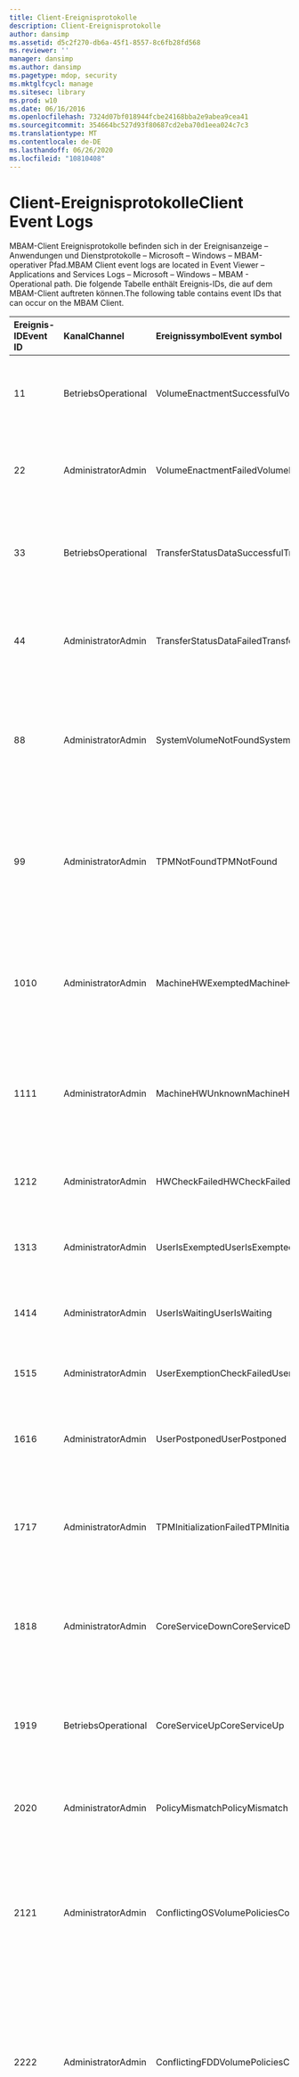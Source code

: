 ```yaml
---
title: Client-Ereignisprotokolle
description: Client-Ereignisprotokolle
author: dansimp
ms.assetid: d5c2f270-db6a-45f1-8557-8c6fb28fd568
ms.reviewer: ''
manager: dansimp
ms.author: dansimp
ms.pagetype: mdop, security
ms.mktglfcycl: manage
ms.sitesec: library
ms.prod: w10
ms.date: 06/16/2016
ms.openlocfilehash: 7324d07bf018944fcbe24168bba2e9abea9cea41
ms.sourcegitcommit: 354664bc527d93f80687cd2eba70d1eea024c7c3
ms.translationtype: MT
ms.contentlocale: de-DE
ms.lasthandoff: 06/26/2020
ms.locfileid: "10810408"
---
```

# <span data-ttu-id="1cf24-103">Client-Ereignisprotokolle</span><span class="sxs-lookup"><span data-stu-id="1cf24-103">Client Event Logs</span></span>

<span data-ttu-id="1cf24-104">MBAM-Client Ereignisprotokolle befinden sich in der Ereignisanzeige – Anwendungen und Dienstprotokolle – Microsoft – Windows – MBAM-operativer Pfad.</span><span class="sxs-lookup"><span data-stu-id="1cf24-104">MBAM Client event logs are located in Event Viewer – Applications and Services Logs – Microsoft – Windows – MBAM - Operational path.</span></span>
<span data-ttu-id="1cf24-105">Die folgende Tabelle enthält Ereignis-IDs, die auf dem MBAM-Client auftreten können.</span><span class="sxs-lookup"><span data-stu-id="1cf24-105">The following table contains event IDs that can occur on the MBAM Client.</span></span>

<table>
<colgroup>
<col width="25%" />
<col width="25%" />
<col width="25%" />
<col width="25%" />
</colgroup>
<thead>
<tr class="header">
<th align="left"><span data-ttu-id="1cf24-106">Ereignis-ID</span><span class="sxs-lookup"><span data-stu-id="1cf24-106">Event ID</span></span></th>
<th align="left"><span data-ttu-id="1cf24-107">Kanal</span><span class="sxs-lookup"><span data-stu-id="1cf24-107">Channel</span></span></th>
<th align="left"><span data-ttu-id="1cf24-108">Ereignissymbol</span><span class="sxs-lookup"><span data-stu-id="1cf24-108">Event symbol</span></span></th>
<th align="left"><span data-ttu-id="1cf24-109">Meldung</span><span class="sxs-lookup"><span data-stu-id="1cf24-109">Message</span></span></th>
</tr>
</thead>
<tbody>
<tr class="odd">
<td align="left"><p><span data-ttu-id="1cf24-110">1</span><span class="sxs-lookup"><span data-stu-id="1cf24-110">1</span></span></p></td>
<td align="left"><p><span data-ttu-id="1cf24-111">Betriebs</span><span class="sxs-lookup"><span data-stu-id="1cf24-111">Operational</span></span></p></td>
<td align="left"><p><span data-ttu-id="1cf24-112">VolumeEnactmentSuccessful</span><span class="sxs-lookup"><span data-stu-id="1cf24-112">VolumeEnactmentSuccessful</span></span></p></td>
<td align="left"><p><span data-ttu-id="1cf24-113">Die MBAM-Richtlinien wurden erfolgreich angewendet.</span><span class="sxs-lookup"><span data-stu-id="1cf24-113">The MBAM policies were applied successfully.</span></span></p></td>
</tr>
<tr class="even">
<td align="left"><p><span data-ttu-id="1cf24-114">2</span><span class="sxs-lookup"><span data-stu-id="1cf24-114">2</span></span></p></td>
<td align="left"><p><span data-ttu-id="1cf24-115">Administrator</span><span class="sxs-lookup"><span data-stu-id="1cf24-115">Admin</span></span></p></td>
<td align="left"><p><span data-ttu-id="1cf24-116">VolumeEnactmentFailed</span><span class="sxs-lookup"><span data-stu-id="1cf24-116">VolumeEnactmentFailed</span></span></p></td>
<td align="left"><p><span data-ttu-id="1cf24-117">Beim Anwenden von MBAM-Richtlinien ist ein Fehler aufgetreten.</span><span class="sxs-lookup"><span data-stu-id="1cf24-117">An error occurred while applying MBAM policies.</span></span></p></td>
</tr>
<tr class="odd">
<td align="left"><p><span data-ttu-id="1cf24-118">3</span><span class="sxs-lookup"><span data-stu-id="1cf24-118">3</span></span></p></td>
<td align="left"><p><span data-ttu-id="1cf24-119">Betriebs</span><span class="sxs-lookup"><span data-stu-id="1cf24-119">Operational</span></span></p></td>
<td align="left"><p><span data-ttu-id="1cf24-120">TransferStatusDataSuccessful</span><span class="sxs-lookup"><span data-stu-id="1cf24-120">TransferStatusDataSuccessful</span></span></p></td>
<td align="left"><p><span data-ttu-id="1cf24-121">Die Daten für den Verschlüsselungsstatus wurden erfolgreich gesendet.</span><span class="sxs-lookup"><span data-stu-id="1cf24-121">The encryption status data was sent successfully.</span></span></p></td>
</tr>
<tr class="even">
<td align="left"><p><span data-ttu-id="1cf24-122">4</span><span class="sxs-lookup"><span data-stu-id="1cf24-122">4</span></span></p></td>
<td align="left"><p><span data-ttu-id="1cf24-123">Administrator</span><span class="sxs-lookup"><span data-stu-id="1cf24-123">Admin</span></span></p></td>
<td align="left"><p><span data-ttu-id="1cf24-124">TransferStatusDataFailed</span><span class="sxs-lookup"><span data-stu-id="1cf24-124">TransferStatusDataFailed</span></span></p></td>
<td align="left"><p><span data-ttu-id="1cf24-125">Beim Senden von Verschlüsselungsstatus Daten ist ein Fehler aufgetreten.</span><span class="sxs-lookup"><span data-stu-id="1cf24-125">An error occurred while sending encryption status data.</span></span></p></td>
</tr>
<tr class="odd">
<td align="left"><p><span data-ttu-id="1cf24-126">8</span><span class="sxs-lookup"><span data-stu-id="1cf24-126">8</span></span></p></td>
<td align="left"><p><span data-ttu-id="1cf24-127">Administrator</span><span class="sxs-lookup"><span data-stu-id="1cf24-127">Admin</span></span></p></td>
<td align="left"><p><span data-ttu-id="1cf24-128">SystemVolumeNotFound</span><span class="sxs-lookup"><span data-stu-id="1cf24-128">SystemVolumeNotFound</span></span></p></td>
<td align="left"><p><span data-ttu-id="1cf24-129">Das System Volume fehlt.</span><span class="sxs-lookup"><span data-stu-id="1cf24-129">The system volume is missing.</span></span> <span data-ttu-id="1cf24-130">Systemvolume ist erforderlich, um das Betriebssystemlaufwerk zu verschlüsseln.</span><span class="sxs-lookup"><span data-stu-id="1cf24-130">SystemVolume is needed to encrypt the operating system drive.</span></span></p></td>
</tr>
<tr class="even">
<td align="left"><p><span data-ttu-id="1cf24-131">9</span><span class="sxs-lookup"><span data-stu-id="1cf24-131">9</span></span></p></td>
<td align="left"><p><span data-ttu-id="1cf24-132">Administrator</span><span class="sxs-lookup"><span data-stu-id="1cf24-132">Admin</span></span></p></td>
<td align="left"><p><span data-ttu-id="1cf24-133">TPMNotFound</span><span class="sxs-lookup"><span data-stu-id="1cf24-133">TPMNotFound</span></span></p></td>
<td align="left"><p><span data-ttu-id="1cf24-134">Die TPM-Hardware fehlt.</span><span class="sxs-lookup"><span data-stu-id="1cf24-134">The TPM hardware is missing.</span></span> <span data-ttu-id="1cf24-135">Zum Verschlüsseln des Betriebssystemlaufwerks mit jeder TPM-Schutzkomponente ist TPM erforderlich.</span><span class="sxs-lookup"><span data-stu-id="1cf24-135">TPM is needed to encrypt the operating system drive with any TPM protector.</span></span></p></td>
</tr>
<tr class="odd">
<td align="left"><p><span data-ttu-id="1cf24-136">10</span><span class="sxs-lookup"><span data-stu-id="1cf24-136">10</span></span></p></td>
<td align="left"><p><span data-ttu-id="1cf24-137">Administrator</span><span class="sxs-lookup"><span data-stu-id="1cf24-137">Admin</span></span></p></td>
<td align="left"><p><span data-ttu-id="1cf24-138">MachineHWExempted</span><span class="sxs-lookup"><span data-stu-id="1cf24-138">MachineHWExempted</span></span></p></td>
<td align="left"><p><span data-ttu-id="1cf24-139">Der Computer ist von der Verschlüsselung ausgenommen.</span><span class="sxs-lookup"><span data-stu-id="1cf24-139">The computer is exempted from Encryption.</span></span> <span data-ttu-id="1cf24-140">Hardwarestatus des Computers: ausgenommen</span><span class="sxs-lookup"><span data-stu-id="1cf24-140">Machine’s hardware status: Exempted</span></span></p></td>
</tr>
<tr class="even">
<td align="left"><p><span data-ttu-id="1cf24-141">11</span><span class="sxs-lookup"><span data-stu-id="1cf24-141">11</span></span></p></td>
<td align="left"><p><span data-ttu-id="1cf24-142">Administrator</span><span class="sxs-lookup"><span data-stu-id="1cf24-142">Admin</span></span></p></td>
<td align="left"><p><span data-ttu-id="1cf24-143">MachineHWUnknown</span><span class="sxs-lookup"><span data-stu-id="1cf24-143">MachineHWUnknown</span></span></p></td>
<td align="left"><p><span data-ttu-id="1cf24-144">Der Computer ist von der Verschlüsselung ausgenommen.</span><span class="sxs-lookup"><span data-stu-id="1cf24-144">The computer is exempted from encryption.</span></span> <span data-ttu-id="1cf24-145">Hardwarestatus des Computers: unbekannt</span><span class="sxs-lookup"><span data-stu-id="1cf24-145">Machine’s hardware status: Unknown</span></span></p></td>
</tr>
<tr class="odd">
<td align="left"><p><span data-ttu-id="1cf24-146">12</span><span class="sxs-lookup"><span data-stu-id="1cf24-146">12</span></span></p></td>
<td align="left"><p><span data-ttu-id="1cf24-147">Administrator</span><span class="sxs-lookup"><span data-stu-id="1cf24-147">Admin</span></span></p></td>
<td align="left"><p><span data-ttu-id="1cf24-148">HWCheckFailed</span><span class="sxs-lookup"><span data-stu-id="1cf24-148">HWCheckFailed</span></span></p></td>
<td align="left"><p><span data-ttu-id="1cf24-149">Fehler bei der Hardware Befreiungs Prüfung.</span><span class="sxs-lookup"><span data-stu-id="1cf24-149">Hardware exemption check failed.</span></span></p></td>
</tr>
<tr class="even">
<td align="left"><p><span data-ttu-id="1cf24-150">13</span><span class="sxs-lookup"><span data-stu-id="1cf24-150">13</span></span></p></td>
<td align="left"><p><span data-ttu-id="1cf24-151">Administrator</span><span class="sxs-lookup"><span data-stu-id="1cf24-151">Admin</span></span></p></td>
<td align="left"><p><span data-ttu-id="1cf24-152">UserIsExempted</span><span class="sxs-lookup"><span data-stu-id="1cf24-152">UserIsExempted</span></span></p></td>
<td align="left"><p><span data-ttu-id="1cf24-153">Der Benutzer ist von der Verschlüsselung ausgenommen.</span><span class="sxs-lookup"><span data-stu-id="1cf24-153">The user is exempt from encryption.</span></span></p></td>
</tr>
<tr class="odd">
<td align="left"><p><span data-ttu-id="1cf24-154">14</span><span class="sxs-lookup"><span data-stu-id="1cf24-154">14</span></span></p></td>
<td align="left"><p><span data-ttu-id="1cf24-155">Administrator</span><span class="sxs-lookup"><span data-stu-id="1cf24-155">Admin</span></span></p></td>
<td align="left"><p><span data-ttu-id="1cf24-156">UserIsWaiting</span><span class="sxs-lookup"><span data-stu-id="1cf24-156">UserIsWaiting</span></span></p></td>
<td align="left"><p><span data-ttu-id="1cf24-157">Der Benutzer hat eine Ausnahme beantragt.</span><span class="sxs-lookup"><span data-stu-id="1cf24-157">The user requested an exemption.</span></span></p></td>
</tr>
<tr class="even">
<td align="left"><p><span data-ttu-id="1cf24-158">15</span><span class="sxs-lookup"><span data-stu-id="1cf24-158">15</span></span></p></td>
<td align="left"><p><span data-ttu-id="1cf24-159">Administrator</span><span class="sxs-lookup"><span data-stu-id="1cf24-159">Admin</span></span></p></td>
<td align="left"><p><span data-ttu-id="1cf24-160">UserExemptionCheckFailed</span><span class="sxs-lookup"><span data-stu-id="1cf24-160">UserExemptionCheckFailed</span></span></p></td>
<td align="left"><p><span data-ttu-id="1cf24-161">Fehler bei der Benutzer Befreiungs Prüfung.</span><span class="sxs-lookup"><span data-stu-id="1cf24-161">User exemption check failed.</span></span></p></td>
</tr>
<tr class="odd">
<td align="left"><p><span data-ttu-id="1cf24-162">16</span><span class="sxs-lookup"><span data-stu-id="1cf24-162">16</span></span></p></td>
<td align="left"><p><span data-ttu-id="1cf24-163">Administrator</span><span class="sxs-lookup"><span data-stu-id="1cf24-163">Admin</span></span></p></td>
<td align="left"><p><span data-ttu-id="1cf24-164">UserPostponed</span><span class="sxs-lookup"><span data-stu-id="1cf24-164">UserPostponed</span></span></p></td>
<td align="left"><p><span data-ttu-id="1cf24-165">Der Benutzer hat den Verschlüsselungsprozess verschoben.</span><span class="sxs-lookup"><span data-stu-id="1cf24-165">The user postponed the encryption process.</span></span></p></td>
</tr>
<tr class="even">
<td align="left"><p><span data-ttu-id="1cf24-166">17</span><span class="sxs-lookup"><span data-stu-id="1cf24-166">17</span></span></p></td>
<td align="left"><p><span data-ttu-id="1cf24-167">Administrator</span><span class="sxs-lookup"><span data-stu-id="1cf24-167">Admin</span></span></p></td>
<td align="left"><p><span data-ttu-id="1cf24-168">TPMInitializationFailed</span><span class="sxs-lookup"><span data-stu-id="1cf24-168">TPMInitializationFailed</span></span></p></td>
<td align="left"><p><span data-ttu-id="1cf24-169">Fehler bei der TPM-Initialisierung.</span><span class="sxs-lookup"><span data-stu-id="1cf24-169">TPM initialization failed.</span></span> <span data-ttu-id="1cf24-170">Der Benutzer hat die BIOS-Änderungen abgelehnt.</span><span class="sxs-lookup"><span data-stu-id="1cf24-170">The user rejected the BIOS changes.</span></span></p></td>
</tr>
<tr class="odd">
<td align="left"><p><span data-ttu-id="1cf24-171">18</span><span class="sxs-lookup"><span data-stu-id="1cf24-171">18</span></span></p></td>
<td align="left"><p><span data-ttu-id="1cf24-172">Administrator</span><span class="sxs-lookup"><span data-stu-id="1cf24-172">Admin</span></span></p></td>
<td align="left"><p><span data-ttu-id="1cf24-173">CoreServiceDown</span><span class="sxs-lookup"><span data-stu-id="1cf24-173">CoreServiceDown</span></span></p></td>
<td align="left"><p><span data-ttu-id="1cf24-174">Es konnte keine Verbindung mit dem MBAM-Wiederherstellungs-und-Hardware Dienst hergestellt werden.</span><span class="sxs-lookup"><span data-stu-id="1cf24-174">Unable to connect to the MBAM Recovery and Hardware service.</span></span></p></td>
</tr>
<tr class="even">
<td align="left"><p><span data-ttu-id="1cf24-175">19</span><span class="sxs-lookup"><span data-stu-id="1cf24-175">19</span></span></p></td>
<td align="left"><p><span data-ttu-id="1cf24-176">Betriebs</span><span class="sxs-lookup"><span data-stu-id="1cf24-176">Operational</span></span></p></td>
<td align="left"><p><span data-ttu-id="1cf24-177">CoreServiceUp</span><span class="sxs-lookup"><span data-stu-id="1cf24-177">CoreServiceUp</span></span></p></td>
<td align="left"><p><span data-ttu-id="1cf24-178">Erfolgreich mit dem MBAM-Wiederherstellungs-und-Hardware Dienst verbunden.</span><span class="sxs-lookup"><span data-stu-id="1cf24-178">Successfully connected to the MBAM Recovery and Hardware service.</span></span></p></td>
</tr>
<tr class="odd">
<td align="left"><p><span data-ttu-id="1cf24-179">20</span><span class="sxs-lookup"><span data-stu-id="1cf24-179">20</span></span></p></td>
<td align="left"><p><span data-ttu-id="1cf24-180">Administrator</span><span class="sxs-lookup"><span data-stu-id="1cf24-180">Admin</span></span></p></td>
<td align="left"><p><span data-ttu-id="1cf24-181">PolicyMismatch</span><span class="sxs-lookup"><span data-stu-id="1cf24-181">PolicyMismatch</span></span></p></td>
<td align="left"><p><span data-ttu-id="1cf24-182">Die MBAM-Richtlinie ist in Konflikt oder fehlerhaft.</span><span class="sxs-lookup"><span data-stu-id="1cf24-182">The MBAM policy is in conflict or corrupt.</span></span></p></td>
</tr>
<tr class="even">
<td align="left"><p><span data-ttu-id="1cf24-183">21</span><span class="sxs-lookup"><span data-stu-id="1cf24-183">21</span></span></p></td>
<td align="left"><p><span data-ttu-id="1cf24-184">Administrator</span><span class="sxs-lookup"><span data-stu-id="1cf24-184">Admin</span></span></p></td>
<td align="left"><p><span data-ttu-id="1cf24-185">ConflictingOSVolumePolicies</span><span class="sxs-lookup"><span data-stu-id="1cf24-185">ConflictingOSVolumePolicies</span></span></p></td>
<td align="left"><p><span data-ttu-id="1cf24-186">Erkannte System-Volume-Verschlüsselungsrichtlinien Konflikte.</span><span class="sxs-lookup"><span data-stu-id="1cf24-186">Detected OS volume encryption policies conflict.</span></span> <span data-ttu-id="1cf24-187">Überprüfen Sie die BitLocker-und MBAM-Richtlinien in Bezug auf Betriebssystemlaufwerks Schutz.</span><span class="sxs-lookup"><span data-stu-id="1cf24-187">Check BitLocker and MBAM policies related to OS drive protectors.</span></span></p></td>
</tr>
<tr class="odd">
<td align="left"><p><span data-ttu-id="1cf24-188">22</span><span class="sxs-lookup"><span data-stu-id="1cf24-188">22</span></span></p></td>
<td align="left"><p><span data-ttu-id="1cf24-189">Administrator</span><span class="sxs-lookup"><span data-stu-id="1cf24-189">Admin</span></span></p></td>
<td align="left"><p><span data-ttu-id="1cf24-190">ConflictingFDDVolumePolicies</span><span class="sxs-lookup"><span data-stu-id="1cf24-190">ConflictingFDDVolumePolicies</span></span></p></td>
<td align="left"><p><span data-ttu-id="1cf24-191">Die Datenträger-Verschlüsselungsrichtlinien für festgelegte Daten sind Konflikt.</span><span class="sxs-lookup"><span data-stu-id="1cf24-191">Detected Fixed Data Drive volume encryption policies conflict.</span></span> <span data-ttu-id="1cf24-192">Überprüfen Sie die BitLocker-und MBAM-Richtlinien für Diskettenlaufwerks Schutz.</span><span class="sxs-lookup"><span data-stu-id="1cf24-192">Check BitLocker and MBAM policies related to FDD drive protectors.</span></span></p></td>
</tr>
<tr class="even">
<td align="left"><p><span data-ttu-id="1cf24-193">27</span><span class="sxs-lookup"><span data-stu-id="1cf24-193">27</span></span></p></td>
<td align="left"><p><span data-ttu-id="1cf24-194">Administrator</span><span class="sxs-lookup"><span data-stu-id="1cf24-194">Admin</span></span></p></td>
<td align="left"><p><span data-ttu-id="1cf24-195">EncryptionFailedNoDra</span><span class="sxs-lookup"><span data-stu-id="1cf24-195">EncryptionFailedNoDra</span></span></p></td>
<td align="left"><p><span data-ttu-id="1cf24-196">Beim Verschlüsseln ist ein Fehler aufgetreten.</span><span class="sxs-lookup"><span data-stu-id="1cf24-196">An error occurred while encrypting.</span></span> <span data-ttu-id="1cf24-197">Eine DRA-Beschützer (Data Recovery Agent) ist im FIPS-Modus für Pre-Windows 8,1-Computer erforderlich.</span><span class="sxs-lookup"><span data-stu-id="1cf24-197">A Data Recovery Agent (DRA) protector is required in FIPS mode for pre-Windows 8.1 machines.</span></span></p></td>
</tr>
<tr class="odd">
<td align="left"><p><span data-ttu-id="1cf24-198">28</span><span class="sxs-lookup"><span data-stu-id="1cf24-198">28</span></span></p></td>
<td align="left"><p><span data-ttu-id="1cf24-199">Betriebs</span><span class="sxs-lookup"><span data-stu-id="1cf24-199">Operational</span></span></p></td>
<td align="left"><p><span data-ttu-id="1cf24-200">TpmOwnerAuthEscrowed</span><span class="sxs-lookup"><span data-stu-id="1cf24-200">TpmOwnerAuthEscrowed</span></span></p></td>
<td align="left"><p><span data-ttu-id="1cf24-201">Das TPM-OwnerAuth wurde gesperrt.</span><span class="sxs-lookup"><span data-stu-id="1cf24-201">The TPM OwnerAuth has been escrowed.</span></span></p></td>
</tr>
<tr class="even">
<td align="left"><p><span data-ttu-id="1cf24-202">29</span><span class="sxs-lookup"><span data-stu-id="1cf24-202">29</span></span></p></td>
<td align="left"><p><span data-ttu-id="1cf24-203">Betriebs</span><span class="sxs-lookup"><span data-stu-id="1cf24-203">Operational</span></span></p></td>
<td align="left"><p><span data-ttu-id="1cf24-204">RecoveryKeyEscrowed</span><span class="sxs-lookup"><span data-stu-id="1cf24-204">RecoveryKeyEscrowed</span></span></p></td>
<td align="left"><p><span data-ttu-id="1cf24-205">Der BitLocker-Wiederherstellungsschlüssel für das Volume wurde gesperrt.</span><span class="sxs-lookup"><span data-stu-id="1cf24-205">The BitLocker recovery key for the volume has been escrowed.</span></span></p></td>
</tr>
<tr class="odd">
<td align="left"><p><span data-ttu-id="1cf24-206">30</span><span class="sxs-lookup"><span data-stu-id="1cf24-206">30</span></span></p></td>
<td align="left"><p><span data-ttu-id="1cf24-207">Betriebs</span><span class="sxs-lookup"><span data-stu-id="1cf24-207">Operational</span></span></p></td>
<td align="left"><p><span data-ttu-id="1cf24-208">RecoveryKeyReset</span><span class="sxs-lookup"><span data-stu-id="1cf24-208">RecoveryKeyReset</span></span></p></td>
<td align="left"><p><span data-ttu-id="1cf24-209">Der BitLocker-Wiederherstellungsschlüssel für das Volume wurde aktualisiert.</span><span class="sxs-lookup"><span data-stu-id="1cf24-209">The BitLocker recovery key for the volume has been updated.</span></span></p></td>
</tr>
<tr class="even">
<td align="left"><p><span data-ttu-id="1cf24-210">31</span><span class="sxs-lookup"><span data-stu-id="1cf24-210">31</span></span></p></td>
<td align="left"><p><span data-ttu-id="1cf24-211">Betriebs</span><span class="sxs-lookup"><span data-stu-id="1cf24-211">Operational</span></span></p></td>
<td align="left"><p><span data-ttu-id="1cf24-212">EnforcePolicyDateSet</span><span class="sxs-lookup"><span data-stu-id="1cf24-212">EnforcePolicyDateSet</span></span></p></td>
<td align="left"><p><span data-ttu-id="1cf24-213">Das Datum der Richtlinienerzwingung <em> &lt; &gt; </em> wurde für die Lautstärke eingestellt.</span><span class="sxs-lookup"><span data-stu-id="1cf24-213">The enforce policy date, <em>&lt;date&gt;</em>, has been set for the volume</span></span></p></td>
</tr>
<tr class="odd">
<td align="left"><p><span data-ttu-id="1cf24-214">32</span><span class="sxs-lookup"><span data-stu-id="1cf24-214">32</span></span></p></td>
<td align="left"><p><span data-ttu-id="1cf24-215">Betriebs</span><span class="sxs-lookup"><span data-stu-id="1cf24-215">Operational</span></span></p></td>
<td align="left"><p><span data-ttu-id="1cf24-216">EnforcePolicyDateCleared</span><span class="sxs-lookup"><span data-stu-id="1cf24-216">EnforcePolicyDateCleared</span></span></p></td>
<td align="left"><p><span data-ttu-id="1cf24-217">Das Datum der Richtlinie erzwingen wurde <em> &lt; &gt; </em> für das Volume gelöscht.</span><span class="sxs-lookup"><span data-stu-id="1cf24-217">The enforce policy date, <em>&lt;date&gt;</em>, has been cleared for the volume.</span></span></p></td>
</tr>
<tr class="even">
<td align="left"><p><span data-ttu-id="1cf24-218">33</span><span class="sxs-lookup"><span data-stu-id="1cf24-218">33</span></span></p></td>
<td align="left"><p><span data-ttu-id="1cf24-219">Betriebs</span><span class="sxs-lookup"><span data-stu-id="1cf24-219">Operational</span></span></p></td>
<td align="left"><p><span data-ttu-id="1cf24-220">TpmLockOutResetSucceeded</span><span class="sxs-lookup"><span data-stu-id="1cf24-220">TpmLockOutResetSucceeded</span></span></p></td>
<td align="left"><p><span data-ttu-id="1cf24-221">TPM-Sperrung erfolgreich zurückgesetzt.</span><span class="sxs-lookup"><span data-stu-id="1cf24-221">Successfully reset TPM lockout.</span></span></p></td>
</tr>
<tr class="odd">
<td align="left"><p><span data-ttu-id="1cf24-222">34</span><span class="sxs-lookup"><span data-stu-id="1cf24-222">34</span></span></p></td>
<td align="left"><p><span data-ttu-id="1cf24-223">Administrator</span><span class="sxs-lookup"><span data-stu-id="1cf24-223">Admin</span></span></p></td>
<td align="left"><p><span data-ttu-id="1cf24-224">TpmLockOutResetFailed</span><span class="sxs-lookup"><span data-stu-id="1cf24-224">TpmLockOutResetFailed</span></span></p></td>
<td align="left"><p><span data-ttu-id="1cf24-225">Fehler beim Zurücksetzen der TPM-Sperrung.</span><span class="sxs-lookup"><span data-stu-id="1cf24-225">Failed to reset TPM lockout.</span></span></p></td>
</tr>
<tr class="even">
<td align="left"><p><span data-ttu-id="1cf24-226">35</span><span class="sxs-lookup"><span data-stu-id="1cf24-226">35</span></span></p></td>
<td align="left"><p><span data-ttu-id="1cf24-227">Betriebs</span><span class="sxs-lookup"><span data-stu-id="1cf24-227">Operational</span></span></p></td>
<td align="left"><p><span data-ttu-id="1cf24-228">TpmOwnerAuthRetrievalSucceeded</span><span class="sxs-lookup"><span data-stu-id="1cf24-228">TpmOwnerAuthRetrievalSucceeded</span></span></p></td>
<td align="left"><p><span data-ttu-id="1cf24-229">TPM-OwnerAuth von MBAM-Diensten erfolgreich abgerufen.</span><span class="sxs-lookup"><span data-stu-id="1cf24-229">Successfully retrieved TPM OwnerAuth from MBAM services.</span></span></p></td>
</tr>
<tr class="odd">
<td align="left"><p><span data-ttu-id="1cf24-230">36</span><span class="sxs-lookup"><span data-stu-id="1cf24-230">36</span></span></p></td>
<td align="left"><p><span data-ttu-id="1cf24-231">Administrator</span><span class="sxs-lookup"><span data-stu-id="1cf24-231">Admin</span></span></p></td>
<td align="left"><p><span data-ttu-id="1cf24-232">TpmOwnerAuthRetrievalFailed</span><span class="sxs-lookup"><span data-stu-id="1cf24-232">TpmOwnerAuthRetrievalFailed</span></span></p></td>
<td align="left"><p><span data-ttu-id="1cf24-233">Fehler beim Abrufen der TPM-OwnerAuth von MBAM-Diensten.</span><span class="sxs-lookup"><span data-stu-id="1cf24-233">Failed to retrieve TPM OwnerAuth from MBAM services.</span></span></p></td>
</tr>
<tr class="even">
<td align="left"><p><span data-ttu-id="1cf24-234">37</span><span class="sxs-lookup"><span data-stu-id="1cf24-234">37</span></span></p></td>
<td align="left"><p><span data-ttu-id="1cf24-235">Administrator</span><span class="sxs-lookup"><span data-stu-id="1cf24-235">Admin</span></span></p></td>
<td align="left"><p><span data-ttu-id="1cf24-236">WmiProviderDllSearchPathUpdateFailed</span><span class="sxs-lookup"><span data-stu-id="1cf24-236">WmiProviderDllSearchPathUpdateFailed</span></span></p></td>
<td align="left"><p><span data-ttu-id="1cf24-237">Fehler beim Aktualisieren des dll-Such Pfads für den WMI-Anbieter.</span><span class="sxs-lookup"><span data-stu-id="1cf24-237">Failed to update the DLL search path for WMI provider.</span></span></p></td>
</tr>
<tr class="odd">
<td align="left"><p><span data-ttu-id="1cf24-238">38</span><span class="sxs-lookup"><span data-stu-id="1cf24-238">38</span></span></p></td>
<td align="left"><p><span data-ttu-id="1cf24-239">Administrator</span><span class="sxs-lookup"><span data-stu-id="1cf24-239">Admin</span></span></p></td>
<td align="left"><p><span data-ttu-id="1cf24-240">TimedOutWaitingForWmiProvider</span><span class="sxs-lookup"><span data-stu-id="1cf24-240">TimedOutWaitingForWmiProvider</span></span></p></td>
<td align="left"><p><span data-ttu-id="1cf24-241">Agent-Stopp-Timeout beim Warten auf die MBAM-WMI-Anbieterinstanz.</span><span class="sxs-lookup"><span data-stu-id="1cf24-241">Agent Stopping - Timed-out waiting for MBAM WMI Provider Instance.</span></span></p></td>
</tr>
<tr class="even">
<td align="left"><p><span data-ttu-id="1cf24-242">39</span><span class="sxs-lookup"><span data-stu-id="1cf24-242">39</span></span></p></td>
<td align="left"><p><span data-ttu-id="1cf24-243">Betriebs</span><span class="sxs-lookup"><span data-stu-id="1cf24-243">Operational</span></span></p></td>
<td align="left"><p><span data-ttu-id="1cf24-244">RemovableDriveMounted</span><span class="sxs-lookup"><span data-stu-id="1cf24-244">RemovableDriveMounted</span></span></p></td>
<td align="left"><p><span data-ttu-id="1cf24-245">Das Wechsellaufwerk wurde bereitgestellt.</span><span class="sxs-lookup"><span data-stu-id="1cf24-245">Removable drive was mounted.</span></span></p></td>
</tr>
<tr class="odd">
<td align="left"><p><span data-ttu-id="1cf24-246">40</span><span class="sxs-lookup"><span data-stu-id="1cf24-246">40</span></span></p></td>
<td align="left"><p><span data-ttu-id="1cf24-247">Betriebs</span><span class="sxs-lookup"><span data-stu-id="1cf24-247">Operational</span></span></p></td>
<td align="left"><p><span data-ttu-id="1cf24-248">RemovableDriveDismounted</span><span class="sxs-lookup"><span data-stu-id="1cf24-248">RemovableDriveDismounted</span></span></p></td>
<td align="left"><p><span data-ttu-id="1cf24-249">Das Wechsellaufwerk wurde nicht bereitgestellt.</span><span class="sxs-lookup"><span data-stu-id="1cf24-249">Removable drive was unmounted.</span></span></p></td>
</tr>
<tr class="even">
<td align="left"><p><span data-ttu-id="1cf24-250">41</span><span class="sxs-lookup"><span data-stu-id="1cf24-250">41</span></span></p></td>
<td align="left"><p><span data-ttu-id="1cf24-251">Betriebs</span><span class="sxs-lookup"><span data-stu-id="1cf24-251">Operational</span></span></p></td>
<td align="left"><p><span data-ttu-id="1cf24-252">FailedToEnactEndpointUnreachable</span><span class="sxs-lookup"><span data-stu-id="1cf24-252">FailedToEnactEndpointUnreachable</span></span></p></td>
<td align="left"><p><span data-ttu-id="1cf24-253">Beim Herstellen einer Verbindung mit dem MBAM-Wiederherstellungs-und-Hardware Dienst wurde verhindert, dass MBAM-Richtlinien erfolgreich auf das Volume angewendet wurden.</span><span class="sxs-lookup"><span data-stu-id="1cf24-253">Failure to connect to the MBAM Recovery and Hardware service prevented MBAM policies from being applied successfully to the volume.</span></span></p></td>
</tr>
<tr class="odd">
<td align="left"><p><span data-ttu-id="1cf24-254">42</span><span class="sxs-lookup"><span data-stu-id="1cf24-254">42</span></span></p></td>
<td align="left"><p><span data-ttu-id="1cf24-255">Betriebs</span><span class="sxs-lookup"><span data-stu-id="1cf24-255">Operational</span></span></p></td>
<td align="left"><p><span data-ttu-id="1cf24-256">FailedToEnactLockedVolume</span><span class="sxs-lookup"><span data-stu-id="1cf24-256">FailedToEnactLockedVolume</span></span></p></td>
<td align="left"><p><span data-ttu-id="1cf24-257">Gesperrter Lautstärke Status hat verhindert, dass MBAM-Richtlinien erfolgreich auf das Volume angewendet werden.</span><span class="sxs-lookup"><span data-stu-id="1cf24-257">Locked volume state prevented MBAM policies from being applied successfully to the volume.</span></span></p></td>
</tr>
<tr class="even">
<td align="left"><p><span data-ttu-id="1cf24-258">43</span><span class="sxs-lookup"><span data-stu-id="1cf24-258">43</span></span></p></td>
<td align="left"><p><span data-ttu-id="1cf24-259">Betriebs</span><span class="sxs-lookup"><span data-stu-id="1cf24-259">Operational</span></span></p></td>
<td align="left"><p><span data-ttu-id="1cf24-260">TransferStatusDataFailedEndpointUnreachable</span><span class="sxs-lookup"><span data-stu-id="1cf24-260">TransferStatusDataFailedEndpointUnreachable</span></span></p></td>
<td align="left"><p><span data-ttu-id="1cf24-261">Wenn keine Verbindung mit dem MBAM-Compliance-und-Statusdienst hergestellt wurde, wurde die Übertragung von Verschlüsselungsstatus Daten verhindert.</span><span class="sxs-lookup"><span data-stu-id="1cf24-261">Failure to connect to the MBAM Compliance and Status service prevented the transfer of encryption status data.</span></span></p></td>
</tr>
</tbody>
</table>

 


## <span data-ttu-id="1cf24-262">Verwandte Themen</span><span class="sxs-lookup"><span data-stu-id="1cf24-262">Related topics</span></span>
[<span data-ttu-id="1cf24-263">Technische Referenz für MBAM2.5</span><span class="sxs-lookup"><span data-stu-id="1cf24-263">Technical Reference for MBAM 2.5</span></span>](technical-reference-for-mbam-25.md)

[<span data-ttu-id="1cf24-264">Serverereignisprotokolle</span><span class="sxs-lookup"><span data-stu-id="1cf24-264">Server Event Logs</span></span>](server-event-logs.md)

 


## <span data-ttu-id="1cf24-265">Sie haben einen Vorschlag für MBAM?</span><span class="sxs-lookup"><span data-stu-id="1cf24-265">Got a suggestion for MBAM?</span></span>
- <span data-ttu-id="1cf24-266">[Hier](http://mbam.uservoice.com/forums/268571-microsoft-bitlocker-administration-and-monitoring)können Sie Vorschläge hinzufügen oder abstimmen.</span><span class="sxs-lookup"><span data-stu-id="1cf24-266">Add or vote on suggestions [here](http://mbam.uservoice.com/forums/268571-microsoft-bitlocker-administration-and-monitoring).</span></span> 
- <span data-ttu-id="1cf24-267">Bei MBAM-Problemen verwenden Sie das [MBAM TechNet-Forum](https://social.technet.microsoft.com/Forums/home?forum=mdopmbam).</span><span class="sxs-lookup"><span data-stu-id="1cf24-267">For MBAM issues, use the [MBAM TechNet Forum](https://social.technet.microsoft.com/Forums/home?forum=mdopmbam).</span></span> 





